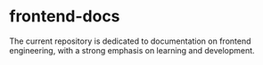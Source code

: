 # frontend-docs
The current repository is dedicated to documentation on frontend engineering, with a strong emphasis on learning and development.
